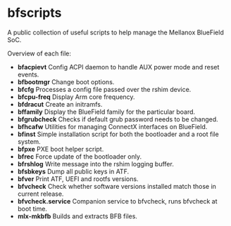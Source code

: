 bfscripts
=========

A public collection of useful scripts to help manage the Mellanox BlueField
SoC.

Overview of each file:
- **bfacpievt** Config ACPI daemon to handle AUX power mode and reset events.
- **bfbootmgr** Change boot options.
- **bfcfg** Processes a config file passed over the rshim device.
- **bfcpu-freq** Display Arm core frequency.
- **bfdracut** Create an initramfs.
- **bffamily** Display the BlueField family for the particular board.
- **bfgrubcheck** Checks if default grub password needs to be changed.
- **bfhcafw** Utilities for managing ConnectX interfaces on BlueField.
- **bfinst** Simple installation script for both the bootloader and a root file
  system.
- **bfpxe** PXE boot helper script.
- **bfrec** Force update of the bootloader only.
- **bfrshlog** Write message into the rshim logging buffer.
- **bfsbkeys** Dump all public keys in ATF.
- **bfver** Print ATF, UEFI and rootfs versions.
- **bfvcheck** Check whether software versions installed match those in current release.
- **bfvcheck.service** Companion service to bfvcheck, runs bfvcheck at boot time.
- **mlx-mkbfb** Builds and extracts BFB files.

